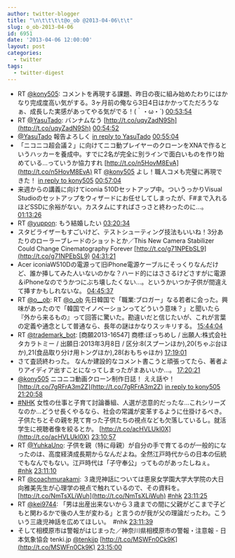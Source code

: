 ```yaml
---
author: twitter-blogger
title: "\n\t\t\t\t@o_ob @2013-04-06\t\t"
slug: o_ob-2013-04-06
id: 6951
date: '2013-04-06 12:00:00'
layout: post
categories:
  - twitter
tags:
  - twitter-digest
---
```


*   RT [@kony505](http://twitter.com/kony505): コメントを再現する課題、昨日の夜に組み始めたわりにはかなり完成度高い気がする。3ヶ月前の俺なら3日4日はかかってただろうなぁ、成長した実感があってやる気がでる！(｀・ω・´) [00:53:54](http://twitter.com/o_ob/statuses/320202646411694080)
*   RT [@YasuTado](http://twitter.com/YasuTado): バンナムなう [http://t.co/uqyZadN9Sh](http://t.co/uqyZadN9Sh) [00:54:52](http://twitter.com/o_ob/statuses/320202889853300736)
*   [@YasuTado](http://twitter.com/YasuTado) 報告よろしく [in reply to YasuTado](http://twitter.com/YasuTado/statuses/320040387936919553) [00:55:04](http://twitter.com/o_ob/statuses/320202941241892867)
*   「ニコニコ超会議２」に向けてニコ動プレイヤーのクローンをXNAで作るというハッカーを養成中。すでに2名が完全に別ラインで面白いものを作り始めている…っていうか協力すれ [http://t.co/n5HovM8EvA](http://t.co/n5HovM8EvA) RT [@kony505](http://twitter.com/kony505) よし！職人コメも完璧に再現できた！ [in reply to kony505](http://twitter.com/kony505/statuses/320185208538292224) [00:57:04](http://twitter.com/o_ob/statuses/320203441559465984)
*   来週からの講義に向けてiconia 510Dセットアップ中。ついうっかりVisual Studioのセットアップをウィザードにお任せしてしまったが、F#まで入れるほどSSDに余裕がない。カスタムにすればさっさと終わったのに…。 [01:13:26](http://twitter.com/o_ob/statuses/320207560177238017)
*   RT [@yuppon](http://twitter.com/yuppon): もう結婚したい [03:20:34](http://twitter.com/o_ob/statuses/320239557113171968)
*   スタビライザーもすごいけど、テストシューティング技法もいいね！3分あたりのローラーブレードのショットとか／This New Camera Stabilizer Could Change Cinematography Forever [http://t.co/g71NPEbSL9](http://t.co/g71NPEbSL9) [04:31:21](http://twitter.com/o_ob/statuses/320257367872770048)
*   Acer iconiaW510Dの電源って旧iPhone電源ケーブルにそっくりなんだけど、誰か挿してみた人いないのかな？ハード的にはささるけどさすがに電源＆iPhoneなのでうかつにぶち壊したくない…。というかいつか子供が間違えて挿すかもしれないな。 [04:45:37](http://twitter.com/o_ob/statuses/320260958700310528)
*   RT [@o__ob](http://twitter.com/o__ob): RT [@o_ob](http://twitter.com/o_ob) 先日韓国で「職業:ブロガー」なる若者に会った。興味があったので「韓国でイノベーションってどういう意味？」と聞いたら『外から来るもの』って回答に驚いた。勘違いだと信じたいが、これが言葉の定義や通念として普通なら、長年の謎はかなりスッキリする。 [15:44:04](http://twitter.com/o_ob/statuses/320426663559180289)
*   RT [@trademark_bot](http://twitter.com/trademark_bot): [商願2013-16547] 商標:ぼっちめし / 出願人:株式会社タカラトミー / 出願日:2013年3月8日 / 区分:8(スプーンほか),20(ちゃぶ台ほか),21(食品取り分け用トングほか),28(おもちゃほか) [17:19:01](http://twitter.com/o_ob/statuses/320450557162708992)
*   さて査読終わった。 なんか建設的なコメント書こうと頑張ってたら、著者よりアイディア出すことになってしまったがまあいいか…。 [17:20:21](http://twitter.com/o_ob/statuses/320450892430196737)
*   [@kony505](http://twitter.com/kony505) ニコニコ動画クローン制作日誌！ ええ話や！ [http://t.co/7gRFrA3m2Z](http://t.co/7gRFrA3m2Z) [in reply to kony505](http://twitter.com/kony505/statuses/320507194770595841) [21:20:58](http://twitter.com/o_ob/statuses/320511449145425920)
*   [#NHK](http://search.twitter.com/search?q=%23NHK) 女性の仕事と子育て討論番組、人選が恣意的だったな…これシリーズなのか…どうせ長くやるなら、社会の常識が変革するように仕掛けるべき。子供たちとその親を見て育った子供たちの視点なども欠落しているし。就活学生に視聴者像を絞るとか。 [http://t.co/acHVLUkl0X](http://t.co/acHVLUkl0X) [23:10:57](http://twitter.com/o_ob/statuses/320539124505391104)
*   RT [@YuhkaUno](http://twitter.com/YuhkaUno): 子供を親（特に母親）が自分の手で育てるのが一般的になったのは、高度経済成長期からなんだよね。全然江戸時代からの日本の伝統でもなんでもない。江戸時代は「子守奉公」ってものがあったしねぇ。　 [#nhk](http://search.twitter.com/search?q=%23nhk) [23:11:10](http://twitter.com/o_ob/statuses/320539180516126721)
*   RT [@coachmurakami](http://twitter.com/coachmurakami): ３歳児神話については恵泉女学園大学大学院の大日向雅美先生が心理学の視点で触れているので、その資料を。 [http://t.co/NmTsXLiWuh](http://t.co/NmTsXLiWuh) [#nhk](http://search.twitter.com/search?q=%23nhk) [23:11:25](http://twitter.com/o_ob/statuses/320539243011248128)
*   RT [@kei9744](http://twitter.com/kei9744): 「男は出産出来ないから３歳までの間に父親がどこまで子どもと関わるかで後の人生が変わる」と言うのが我が父の理論だったわ。こういう三歳児神話を広めてほしい。　#nhk [23:11:39](http://twitter.com/o_ob/statuses/320539303656693760)
*   そして相模原市は警報がはじまった／神奈川県相模原市の警報・注意報 - 日本気象協会 tenki.jp [@tenkijp](http://twitter.com/tenkijp) [http://t.co/MSWFn0Ck9K](http://t.co/MSWFn0Ck9K) [23:15:00](http://twitter.com/o_ob/statuses/320540146556628994)